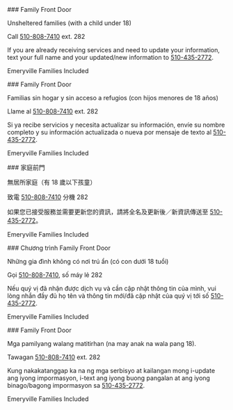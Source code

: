 <RenderIf language="en">
### Family Front Door

Unsheltered families (with a child under 18)

Call [510-808-7410](tel:+1-510-808-7410) ext. 282

If you are already receiving services and need to update your information, text your full name and your updated/new information to [510-435-2772](sms:+1-510-435-2772).

Emeryville Families Included

</RenderIf>
<RenderIf language="es">
### Family Front Door

Familias sin hogar y sin acceso a refugios (con hijos menores de 18 años)

Llame al [510-808-7410](tel:+1-510-808-7410) ext. 282

Si ya recibe servicios y necesita actualizar su información, envíe su nombre completo y su información actualizada o nueva por mensaje de texto al [510-435-2772](sms:+1-510-435-2772).

Emeryville Families Included

</RenderIf>
<RenderIf language="zh">
### 家庭前門

無居所家庭（有 18 歲以下孩童）

致電 [510-808-7410](tel:+1-510-808-7410) 分機 282

如果您已接受服務並需要更新您的資訊，請將全名及更新後／新資訊傳送至 [510-435-2772](sms:+1-510-435-2772)。

Emeryville Families Included

</RenderIf>
<RenderIf language="vi">
### Chương trình Family Front Door

Những gia đình không có nơi trú ẩn (có con dưới 18 tuổi)

Gọi [510-808-7410](tel:+1-510-808-7410), số máy lẻ 282

Nếu quý vị đã nhận được dịch vụ và cần cập nhật thông tin của mình, vui lòng nhắn đầy đủ họ tên và thông tin mới/đã cập nhật của quý vị tới số [510-435-2772](sms:+1-510-435-2772).

Emeryville Families Included

</RenderIf>
<RenderIf language="tl">
### Family Front Door

Mga pamilyang walang matitirhan (na may anak na wala pang 18).

Tawagan [510-808-7410](tel:+1-510-808-7410) ext. 282

Kung nakakatanggap ka na ng mga serbisyo at kailangan mong i-update ang iyong impormasyon, i-text ang iyong buong pangalan at ang iyong binago/bagong impormasyon sa [510-435-2772](sms:+1-510-435-2772).

Emeryville Families Included

</RenderIf>
